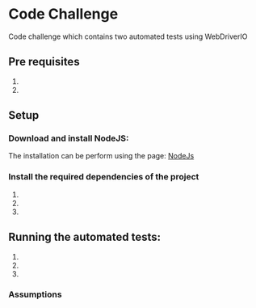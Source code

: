 # Code Challenge
Code challenge which contains two automated tests using WebDriverIO


## Pre requisites
1. 
2. 

## Setup

### Download and install NodeJS:
The installation can be perform using the page: [NodeJs](https://nodejs.org/en)

### Install the required dependencies of the project
1. 
2. 
3. 

## Running the automated tests:
1. 
2. 
3. 


### Assumptions
